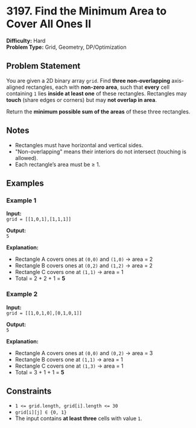 # 3197. Find the Minimum Area to Cover All Ones II

**Difficulty:** Hard  
**Problem Type:** Grid, Geometry, DP/Optimization

## Problem Statement
You are given a 2D binary array `grid`. Find **three non-overlapping** axis-aligned rectangles, each with **non-zero area**, such that **every** cell containing `1` lies **inside at least one** of these rectangles. Rectangles may **touch** (share edges or corners) but may **not overlap in area**.

Return the **minimum possible sum of the areas** of these three rectangles.

## Notes
- Rectangles must have horizontal and vertical sides.
- "Non-overlapping" means their interiors do not intersect (touching is allowed).
- Each rectangle’s area must be ≥ 1.

## Examples

### Example 1
**Input:**  
`grid = [[1,0,1],[1,1,1]]`

**Output:**  
`5`

**Explanation:**  
- Rectangle A covers ones at `(0,0)` and `(1,0)` → area = 2  
- Rectangle B covers ones at `(0,2)` and `(1,2)` → area = 2  
- Rectangle C covers one at `(1,1)` → area = 1  
- Total = 2 + 2 + 1 = **5**

### Example 2
**Input:**  
`grid = [[1,0,1,0],[0,1,0,1]]`

**Output:**  
`5`

**Explanation:**  
- Rectangle A covers ones at `(0,0)` and `(0,2)` → area = 3  
- Rectangle B covers one at `(1,1)` → area = 1  
- Rectangle C covers one at `(1,3)` → area = 1  
- Total = 3 + 1 + 1 = **5**

## Constraints
- `1 <= grid.length, grid[i].length <= 30`
- `grid[i][j] ∈ {0, 1}`
- The input contains **at least three** cells with value `1`.
